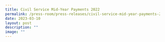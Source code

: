 ```yaml
---
title: Civil Service Mid‑Year Payments 2022
permalink: /press-room/press-releases/civil-service-mid-year-payments-2022/
date: 2023-03-10
layout: post
description: ""
image: ""
---
```


